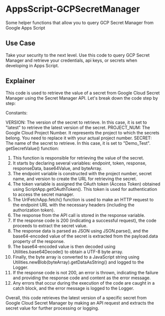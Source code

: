 # AppsScript-GCPSecretManager
Some helper functions that allow you to query GCP Secret Manager from Google Apps Script

## Use Case
Take your security to the next level. Use this code to query GCP Secret Manager and retrieve your credentials, api keys, or secrets when developing in Apps Script.

## Explainer

This code is used to retrieve the value of a secret from Google Cloud Secret Manager using the Secret Manager API. Let's break down the code step by step:

Constants:

VERSION: The version of the secret to retrieve. In this case, it is set to "latest" to retrieve the latest version of the secret.
PROJECT_NUM: The Google Cloud Project Number. It represents the project to which the secrets belong. You need to replace it with your actual project number.
SECRET: The name of the secret to retrieve. In this case, it is set to "Demo_Test".
getSecretValue() function:

1. This function is responsible for retrieving the value of the secret.
2. It starts by declaring several variables: endpoint, token, response, responseData, base64Value, and byteArray.
3. The endpoint variable is constructed with the project number, secret name, and version to create the URL for retrieving the secret.
4. The token variable is assigned the OAuth token (Access Token) obtained using ScriptApp.getOAuthToken(). This token is used for authentication to access the secret manager.
5. The UrlFetchApp.fetch() function is used to make an HTTP request to the endpoint URL with the necessary headers (including the authorization token).
6. The response from the API call is stored in the response variable.
7. If the response code is 200 (indicating a successful request), the code proceeds to extract the secret value.
8. The response data is parsed as JSON using JSON.parse(), and the base64-encoded value of the secret is extracted from the payload.data property of the response.
8. The base64-encoded value is then decoded using Utilities.base64Decode() to obtain a UTF-8 byte array.
9. Finally, the byte array is converted to a JavaScript string using Utilities.newBlob(byteArray).getDataAsString() and logged to the Logger.
10. If the response code is not 200, an error is thrown, indicating the failure and providing the response code and content as the error message.
11. Any errors that occur during the execution of the code are caught in a catch block, and the error message is logged to the Logger.

Overall, this code retrieves the latest version of a specific secret from Google Cloud Secret Manager by making an API request and extracts the secret value for further processing or logging.
